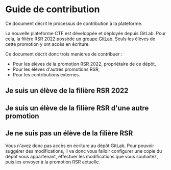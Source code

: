 # Guide de contribution

Ce document décrit le processus de contribution à la plateforme.

La nouvelle plateforme CTF est développée et déployée depuis GitLab.
Pour cela, la filière RSR 2022 possède [un groupe GitLab](https://gitlab.com/rsr22).
Seuls les élèves de cette promotion y ont accès en écriture.

Ce document décrit donc trois manières de contribuer :
- Pour les élèves de la promotion RSR 2022, propriétaire de ce dépôt,
- Pour les élèves d'autres promotions RSR,
- Pour les contributions externes.

## Je suis un élève de la filière RSR 2022

<!-- TODO cloner le dépôt -->
<!-- TODO choisir / créer une issue -->
<!-- TODO créer une branche -->
<!-- TODO travailler dans la branche -->
<!-- TODO créer une merge request -->

## Je suis un élève de la filière RSR d'une autre promotion

<!-- TODO créer un groupe pour la promotion -->
<!-- TODO créer un fork du dépôt -->
<!-- TODO suivre la procédure normale -->

## Je ne suis pas un élève de la filière RSR

Vous n'avez donc pas accès en écriture au dépôt GitLab.
Pour pouvoir suggérer des modifications, il va donc vous falloir configurer une copie du dépôt vous appartenant, effectuer les modifications que vous souhaitez, puis les envoyer à la promotion RSR actuelle.

<!-- TODO créer un fork personnel -->
<!-- TODO cloner le dépôt, ajouter les différentes remotes -->
<!-- TODO suivre la procédure normale -->

